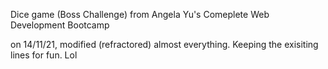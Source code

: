 Dice game (Boss Challenge) from Angela Yu's Comeplete Web Development Bootcamp


on 14/11/21, modified (refractored) almost everything. Keeping the exisiting lines for fun. Lol 